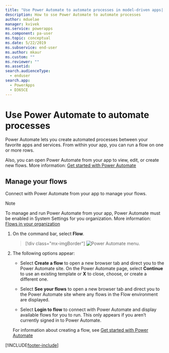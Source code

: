 ```yaml
---
title: "Use Power Automate to automate processes in model-driven apps| MicrosoftDocs"
description: How to sse Power Automate to automate processes
author: mduelae
manager: kvivek
ms.service: powerapps
ms.component: pa-user
ms.topic: conceptual
ms.date: 5/22/2019
ms.subservice: end-user
ms.author: mkaur
ms.custom: ""
ms.reviewer: ""
ms.assetid: 
search.audienceType: 
  - enduser
search.app: 
  - PowerApps
  - D365CE
---
```

# Use Power Automate to automate processes

Power Automate lets you create automated processes between your favorite apps and services. From within your app, you can run a flow on one or more rows. 

Also, you can open Power Automate from your app to view, edit, or create new flows.  More information: [Get started with Power Automate](/flow/getting-started)

## Manage your flows 
Connect with Power Automate from your app to manage your flows.
  
> [!NOTE]
> To manage and run Power Automate from your app, Power Automate must be enabled in System Settings for you organization. More information:  [Flows in your organization](/flow/organization-q-and-a) 
  
1. On the command bar, select **Flow**.  
  
   > [!div class="mx-imgBorder"]
   > ![Power Automate menu.](media/flow.png "Power Automate menu") 
  
2. The following options appear:  
  
   -   Select **Create a flow** to open a new browser tab and direct you to the Power Automate site. On the Power Automate page, select **Continue** to use an existing template or **X** to close, choose, or create a different one.  
  
   -   Select **See your flows** to open a new browser tab and direct you to the Power Automate site where any flows in the Flow environment are displayed.  
  
   -   Select **Login to flow** to connect with Power Automate and display available flows for you to run. This only appears if you aren’t currently signed in to Power Automate.   

    For information about creating a flow, see [Get started with Power Automate](../maker/canvas-apps/using-logic-flows.md#create-a-flow)  
    
 
    
  


[!INCLUDE[footer-include](../includes/footer-banner.md)]
